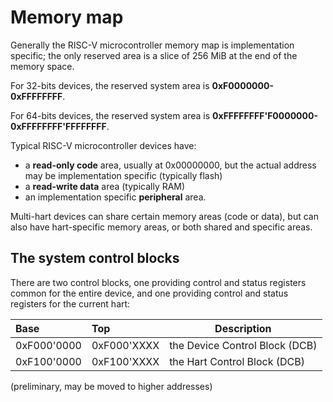 # Memory map

Generally the RISC-V microcontroller memory map is implementation specific; the only reserved area 
is a slice of 256 MiB at the end of the memory space.

For 32-bits devices, the reserved system area is **0xF0000000-0xFFFFFFFF**.

For 64-bits devices, the reserved system area is **0xFFFFFFFF'F0000000-0xFFFFFFFF'FFFFFFFF**.

Typical RISC-V microcontroller devices have:

- a **read-only code** area, usually at 0x00000000, but the actual address may be implementation 
specific (typically flash)
- a **read-write data** area (typically RAM)
- an implementation specific **peripheral** area.

Multi-hart devices can share certain memory areas (code or data), but can also have hart-specific 
memory areas, or both shared and specific areas.

## The system control blocks

There are two control blocks, one providing control and status registers common for the entire device, and one providing control and status registers for the current hart:

| Base | Top | Description |
|:-----|:----|-------------|
| 0xF000'0000 | 0xF000'XXXX | the Device Control Block (DCB) |
| 0xF100'0000 | 0xF100'XXXX | the Hart Control Block (DCB) |

(preliminary, may be moved to higher addresses)
